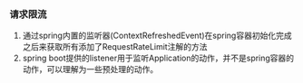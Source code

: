 ### 请求限流
1. 通过spring内置的监听器(ContextRefreshedEvent)在spring容器初始化完成之后来获取所有添加了RequestRateLimit注解的方法
2. spring boot提供的listener用于监听Application的动作，并不是spring容器的动作，可以理解为一些预处理的动作。